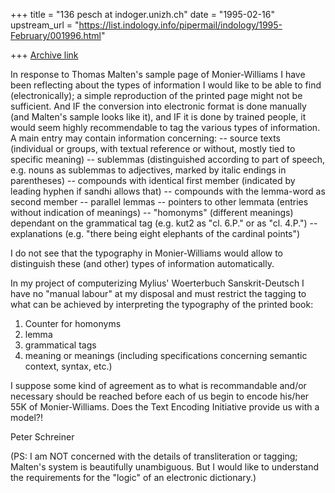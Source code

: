 +++
title = "136 pesch at indoger.unizh.ch"
date = "1995-02-16"
upstream_url = "https://list.indology.info/pipermail/indology/1995-February/001996.html"

+++
[Archive link](https://list.indology.info/pipermail/indology/1995-February/001996.html)

In response to Thomas Malten's sample page of Monier-Williams 
I have been reflecting about the types of information I would like
to be able to find (electronically); a simple reproduction of the 
printed page might not be sufficient. And IF the conversion into electronic
format is done manually (and Malten's sample looks like it), and IF it is done
by trained people, it would seem highly recommendable to tag the various types
of information. A main entry may contain information concerning:
-- source texts (individual or groups, with textual reference or without,
mostly tied to specific meaning)
-- sublemmas (distinguished according to part of speech, e.g. nouns as 
sublemmas to adjectives, marked by italic endings in parentheses)
-- compounds with identical first member (indicated by leading hyphen if
sandhi allows that)
-- compounds with the lemma-word as second member
-- parallel lemmas 
-- pointers to other lemmata (entries without indication of meanings)
-- "homonyms" (different meanings) dependant on the grammatical tag (e.g. kut2
as "cl. 6.P." or as "cl. 4.P.")
-- explanations (e.g. "there being eight elephants of the cardinal
points")

I do not see that the typography in Monier-Williams would allow to 
distinguish these (and other) types of information automatically. 

In my project of computerizing Mylius' Woerterbuch Sanskrit-Deutsch I
have no "manual labour" at my disposal and must restrict the tagging
to what can be achieved by interpreting the typography of the printed book:
1. Counter for homonyms
2. lemma
3. grammatical tags 
4. meaning or meanings (including specifications concerning semantic context,
syntax, etc.)

I suppose some kind of agreement as to what is recommandable and/or 
necessary should be reached before each of us begin to encode his/her
55K of Monier-Williams. Does the Text Encoding Initiative provide 
us with a model?!

Peter Schreiner

(PS: I am NOT concerned with the details of transliteration or tagging;
Malten's system is beautifully unambiguous. But I would like to understand
the requirements for the "logic" of an electronic dictionary.)





